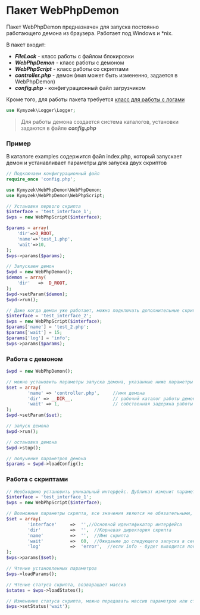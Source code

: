 Пакет WebPhpDemon===============Пакет WebPhpDemon предназначен для запуска постоянно работающего демона из браузера. Работает под Windows и *nix.В пакет входит:* ***FileLock*** - класс работы с файлом блокировки* ***WebPhpDemon*** - класс работы с демоном* ***WebPhpScript*** - класс работы со скриптами* ***controller.php*** - демон (имя может быть измененно, задается в WebPhpDemon)* ***config.php*** - конфигурационный файл загрузчикомКроме того, для работы пакета требуется [класс для работы с логами](https://github.com/Kymyzek/Logger)```phpuse Kymyzek\Logger\Logger;```> Для работы демона создается система каталогов, установки задаются в файле ***config.php***### Пример В каталоге examples содержится файл index.php, который запускает демон и устанавливает параметры для запуска двух скриптов```php// Подключаем конфигурационный файлrequire_once 'config.php';use Kymyzek\WebPhpDemon\WebPhpDemon;use Kymyzek\WebPhpDemon\WebPhpScript;// Установки первого скрипта$interface = 'test_interface_1';$wps = new WebPhpScript($interface);$params = array(    'dir'=>D_ROOT,    'name'=>'test_1.php',    'wait'=>10,);$wps->params($params);// Запускаем демон$wpd = new WebPhpDemon();$demon = array(    'dir'   =>  D_ROOT,);$wpd->setParam($demon);$wpd->run();// Даже когда демон уже работает, можно подключать дополнительные скрипты$interface = 'test_interface_2';$wps = new WebPhpScript($interface);$params['name'] = 'test_2.php';$params['wait'] = 15;$params['log'] = 'info';$wps->params($params);```### Работа с демоном```php$wpd = new WebPhpDemon();// можно установить параметры запуска демона, указанные ниже параметры устанавливаются по умолчанию$set = array(        'name' => 'controller.php',     //имя демона        'dir' => __DIR__,               // рабочий каталог работы демона        'wait' => 1,                    // собственная задержка работы демона, активна при отсутствии задач, 1 сек);$wpd->setParam($set);// запуск демона$wpd->run();// остановка демона$wpd->stop();// получение параметров демона$params = $wpd->loadConfig();```### Работа с скриптами```php// Необходимо установить уникальный интерфейс. Дубликат изменит параметры ранее установленного скрипта$interface = 'test_interface_1';$wps = new WebPhpScript($interface);// Возможные параметры скрипта, все значения явяются не обязательными, в примере, стоят занчения по умолчанию$set = array(        'interface'     =>  '',//Основной идентификатор интерфейса        'dir'           =>  '',  //Корневая директория скрипта        'name'          =>  '',  //Имя скрипта        'wait'          =>  60,  //Ожидание до следующего запуска в секундах        'log'           =>  'error',  //если info - будет выводится лог запуска, иначе только ошибки);$wps->params($set);// Чтение установленных параметров$wps->loadParams();// Чтение статуса скрипта, возваращает массив$states = $wps->loadStates();// Изменение статуса скрипта, можно передавать массив параметров или строку для статуса$wps->setStatus('wait');```